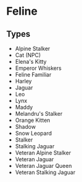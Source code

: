 # Feline
## Types
* Alpine Stalker
* Cat (NPC)
* Elena's Kitty
* Emperor Whiskers
* Feline Familiar
* Harley
* Jaguar
* Leo
* Lynx
* Maddy
* Melandru's Stalker
* Orange Kitten
* Shadow
* Snow Leopard
* Stalker
* Stalking Jaguar
* Veteran Alpine Stalker
* Veteran Jaguar
* Veteran Jaguar Queen
* Veteran Stalking Jaguar
